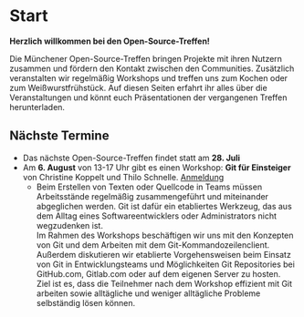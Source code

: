 # Start

**Herzlich willkommen bei den Open-Source-Treffen!**

Die Münchener Open-Source-Treffen bringen Projekte mit ihren Nutzern zusammen und fördern den Kontakt zwischen den Communities. Zusätzlich veranstalten wir regelmäßig Workshops und treffen uns zum Kochen oder zum Weißwurstfrühstück. Auf diesen Seiten erfahrt ihr alles über die Veranstaltungen und könnt euch Präsentationen der vergangenen Treffen herunterladen.

## Nächste Termine

*   Das nächste Open-Source-Treffen findet statt am **28. Juli**
*   Am **6. August** von 13-17 Uhr gibt es einen Workshop: **Git für Einsteiger** von Christine Koppelt und Thilo Schnelle. [Anmeldung](https://opensourcetreffen.de/workshops/) 
    * Beim Erstellen von Texten oder Quellcode in Teams müssen Arbeitsstände regelmäßig zusammengeführt und miteinander abgeglichen werden. Git ist dafür ein etabliertes Werkzeug, das aus dem Alltag eines Softwareentwicklers oder Administrators nicht wegzudenken ist.    
      Im Rahmen des Workshops beschäftigen wir uns mit den Konzepten von Git und dem Arbeiten mit dem Git-Kommandozeilenclient. Außerdem diskutieren wir etablierte Vorgehensweisen beim Einsatz von Git in Entwicklungsteams und Möglichkeiten Git Repositories bei GitHub.com, Gitlab.com oder auf dem eigenen Server zu hosten.    
Ziel ist es, dass die Teilnehmer nach dem Workshop effizient mit Git arbeiten sowie alltägliche und weniger alltägliche Probleme selbständig lösen können.
